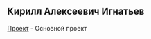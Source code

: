 ## Кирилл Алексеевич Игнатьев
[Проект](https://kpspdk.github.io/webkpspdk.github.io/Project/index.html) - Основной проект
